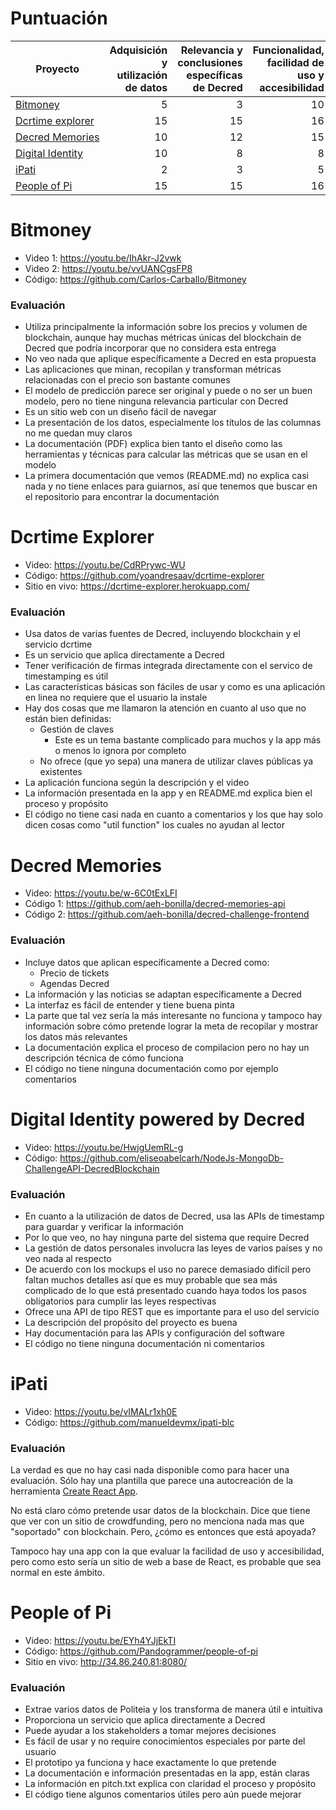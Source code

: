# Puntuación

Proyecto | Adquisición y utilización de datos | Relevancia y conclusiones específicas de Decred | Funcionalidad, facilidad de uso y accesibilidad | Ejecución | Documentación | Total
---|--:|--:|--:|--:|--:|--:
[Bitmoney](#bitmoney)              | 5  | 3  | 10 | 12 | 16 | 46 |
[Dcrtime&nbsp;explorer](#dcrtime)  | 15 | 15 | 16 | 18 | 13 | 77 |
[Decred&nbsp;Memories](#memory)    | 10 | 12 | 15 | 10 | 7  | 54 |
[Digital&nbsp;Identity](#identity) | 10 | 8  | 8  | 11 | 12 | 49 |
[iPati](#ipati)                    | 2  | 3  | 5  | 2  | 4  | 16 |
[People&nbsp;of&nbsp;Pi](#pop)     | 15 | 15 | 16 | 18 | 15 | 79 |

<a name="bitmoney"></a>

# Bitmoney

- Video 1: https://youtu.be/IhAkr-J2vwk
- Video 2: https://youtu.be/vvUANCgsFP8
- Código: https://github.com/Carlos-Carballo/Bitmoney

### Evaluación

- Utiliza principalmente la información sobre los precios y volumen de blockchain, aunque hay muchas métricas únicas del blockchain de Decred que podría incorporar que no considera esta entrega
- No veo nada que aplique específicamente a Decred en esta propuesta
- Las aplicaciones que minan, recopilan y transforman métricas relacionadas con el precio son bastante comunes
- El modelo de predicción parece ser original y puede o no ser un buen modelo, pero no tiene ninguna relevancia particular con Decred
- Es un sitio web con un diseño fácil de navegar
- La presentación de los datos, especialmente los títulos de las columnas no me quedan muy claros
- La documentación (PDF) explica bien tanto el diseño como las herramientas y técnicas para calcular las métricas que se usan en el modelo
- La primera documentación que vemos (README.md) no explica casi nada y no tiene enlaces para guiarnos, así que tenemos que buscar en el repositorio para encontrar la documentación

<a name="dcrtime"></a>

# Dcrtime Explorer

- Video: https://youtu.be/CdRPrywc-WU
- Código: https://github.com/yoandresaav/dcrtime-explorer
- Sitio en vivo: https://dcrtime-explorer.herokuapp.com/

### Evaluación

- Usa datos de varias fuentes de Decred, incluyendo blockchain y el servicio dcrtime
- Es un servicio que aplica directamente a Decred
- Tener verificación de firmas integrada directamente con el servico de timestamping es útil
- Las características básicas son fáciles de usar y como es una aplicación en linea no requiere que el usuario la instale
- Hay dos cosas que me llamaron la atención en cuanto al uso que no están bien definidas:
  - Gestión de claves
    - Este es un tema bastante complicado para muchos y la app más o menos lo ignora por completo
  - No ofrece (que yo sepa) una manera de utilizar claves públicas ya existentes
- La aplicación funciona según la descripción y el video
- La información presentada en la app y en README.md explica bien el proceso y propósito
- El código no tiene casi nada en cuanto a comentarios y los que hay solo dicen cosas como "util function" los cuales no ayudan al lector

<a name="memory"></a>

# Decred Memories

- Video: https://youtu.be/w-6C0tExLFI
- Código 1: https://github.com/aeh-bonilla/decred-memories-api
- Código 2: https://github.com/aeh-bonilla/decred-challenge-frontend

### Evaluación

- Incluye datos que aplican específicamente a Decred como:
  - Precio de tickets
  - Agendas Decred
- La información y las noticias se adaptan específicamente a Decred
- La interfaz es fácil de entender y tiene buena pinta
- La parte que tal vez sería la más interesante no funciona y tampoco hay información sobre cómo pretende lograr la meta de recopilar y mostrar los datos más relevantes
- La documentación explica el proceso de compilacion pero no hay un descripción técnica de cómo funciona
- El código no tiene ninguna documentación como por ejemplo comentarios

<a name="identity"></a>

# Digital Identity powered by Decred

- Video: https://youtu.be/HwjgUemRL-g
- Código: https://github.com/eliseoabelcarh/NodeJs-MongoDb-ChallengeAPI-DecredBlockchain

### Evaluación

- En cuanto a la utilización de datos de Decred, usa las APIs de timestamp para guardar y verificar la información
- Por lo que veo, no hay ninguna parte del sistema que require Decred
- La gestión de datos personales involucra las leyes de varios países y no veo nada al respecto
- De acuerdo con los mockups el uso no parece demasiado difícil pero faltan muchos detalles así que es muy probable que sea más complicado de lo que está presentado cuando haya todos los pasos obligatorios para cumplir las leyes respectivas
- Ofrece una API de tipo REST que es importante para el uso del servicio
- La descripción del propósito del proyecto es buena
- Hay documentación para las APIs y configuración del software
- El código no tiene ninguna documentación ni comentarios

<a name="ipati"></a>
# iPati

- Video: https://youtu.be/vIMALr1xh0E
- Código: https://github.com/manueldevmx/ipati-blc

### Evaluación

La verdad es que no hay casi nada disponible como para hacer una evaluación.
Sólo hay  una plantilla que parece una autocreación de la herramienta
[Create React App](https://github.com/facebook/create-react-app).

No está claro cómo pretende usar datos de la blockchain.  Dice que tiene que ver
con un sitio de crowdfunding, pero no menciona nada mas que "soportado" con
blockchain.  Pero, ¿cómo es entonces que está apoyada?

Tampoco hay una app con la que evaluar la facilidad de uso y accesibilidad, pero
como esto sería un sitio de web a base de React, es probable que sea normal en
este ámbito.

<a name="pop"></a>

# People of Pi

- Video: https://youtu.be/EYh4YJjEkTI
- Código: https://github.com/Pandogrammer/people-of-pi
- Sitio en vivo: http://34.86.240.81:8080/

### Evaluación

- Extrae varios datos de Politeia y los transforma de manera útil e intuitiva
- Proporciona un servicio que aplica directamente a Decred
- Puede ayudar a los stakeholders a tomar mejores decisiones
- Es fácil de usar y no require conocimientos especiales por parte del usuario
- El prototipo ya funciona y hace exactamente lo que pretende
- La documentación e información presentadas en la app, están claras
- La información en pitch.txt explica con claridad el proceso y propósito
- El código tiene algunos comentarios útiles pero aún puede mejorar
